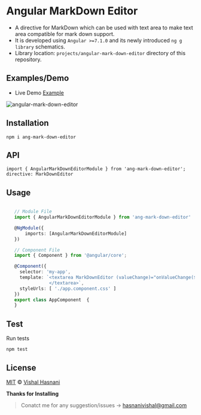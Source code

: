 # Angular MarkDown Editor

* A directive for MarkDown which can be used with text area to make text area compatible for mark down support.
* It is developed using `Angular >=7.1.0` and its newly introduced `ng g library` schematics.
* Library location: `projects/angular-mark-down-editor` directory of this repository.


## Examples/Demo

* Live Demo [Example](https://stackblitz.com/edit/angular-ksq5mm)

![angular-mark-down-editor](https://i.stack.imgur.com/lKnSi.png)

## Installation

`npm i ang-mark-down-editor`

## API

`import { AngularMarkDownEditorModule } from 'ang-mark-down-editor';`<br>
`directive: MarkDownEditor`

## Usage

 ```typescript

    // Module File
    import { AngularMarkDownEditorModule } from 'ang-mark-down-editor'

    @NgModule({ 
        imports: [AngularMarkDownEditorModule]
    })

    // Component File
    import { Component } from '@angular/core';

    @Component({
      selector: 'my-app',
      template: `<textarea MarkDownEditor (valueChange)="onValueChange($event)">
                 </textarea>`,
      styleUrls: [ './app.component.css' ]
    })
    export class AppComponent  {
    }

  ```
  
## Test

Run tests

```
npm test
```

## License

[MIT](https://tldrlegal.com/license/mit-license) © [Vishal Hasnani](https://github.com/Hasnanivishal)


**Thanks for Installing**

> Conatct me for any suggestion/issues -> hasnanivishal@gmail.com